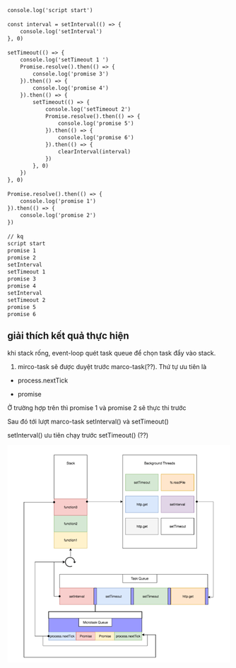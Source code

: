 ```
console.log('script start')

const interval = setInterval(() => {
    console.log('setInterval')
}, 0)

setTimeout(() => {
    console.log('setTimeout 1 ')
    Promise.resolve().then(() => {
        console.log('promise 3')
    }).then(() => {
        console.log('promise 4')
    }).then(() => {
        setTimeout(() => {
            console.log('setTimeout 2')
            Promise.resolve().then(() => {
                console.log('promise 5')
            }).then(() => {
                console.log('promise 6')
            }).then(() => {
                clearInterval(interval)
            })
        }, 0)
    })
}, 0)

Promise.resolve().then(() => {
    console.log('promise 1')
}).then(() => {
    console.log('promise 2')
}) 

// kq
script start
promise 1
promise 2
setInterval
setTimeout 1 
promise 3
promise 4
setInterval
setTimeout 2
promise 5
promise 6
```

## giải thích kết quả thực hiện

khi stack rống, event-loop quét task queue để chọn task đẩy vào stack.

1. mirco-task sẽ được duyệt trước marco-task\(??\). Thứ tự ưu tiên là  

* process.nextTick 

* promise

Ở trường hợp trên thì promise 1 và promise 2 sẽ thực thi trước

Sau đó tới lượt marco-task setInterval\(\) và setTimeout\(\) 

setInterval\(\) ưu tiên chạy trước setTimeout\(\) \(??\)



![](/assets/micro-marco.png)

